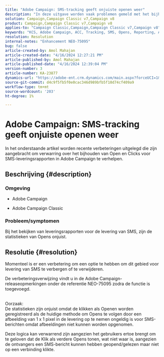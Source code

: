 ```yaml
---
title: "Adobe Campaign: SMS-tracking geeft onjuiste openen weer"
description: "In deze uitgave worden vaak problemen gemeld met het bijhouden van SMS-berichten, met name onjuiste opensissen in de leveringsrapportage."
solution: Campaign,Campaign Classic v7,Campaign v8
product: Campaign,Campaign Classic v7,Campaign v8
applies-to: "Campaign Classic,Campaign,Campaign Classic v7,Campaign v8"
keywords: "KCS, Adobe Campaign, ACC, Tracking, SMS, Opens, Reporting, AC, Adobe Campaign Classic, FAQ"
resolution: Resolution
internal-notes: "Enhancement NEO-75095"
bug: false
article-created-by: Amol Mahajan
article-created-date: "4/16/2024 12:27:21 PM"
article-published-by: Amol Mahajan
article-published-date: "4/16/2024 12:39:04 PM"
version-number: 3
article-number: KA-23877
dynamics-url: "https://adobe-ent.crm.dynamics.com/main.aspx?forceUCI=1&pagetype=entityrecord&etn=knowledgearticle&id=d3c5cca7-ecfb-ee11-a1fe-6045bd04ed02"
source-git-commit: d4c9f5fb5f0e0cac346d989bfb5f10d74cf409a9
workflow-type: tm+mt
source-wordcount: '203'
ht-degree: 1%

---
```


# Adobe Campaign: SMS-tracking geeft onjuiste openen weer


In het onderstaande artikel worden recente verbeteringen uitgelegd die zijn aangebracht om verwarring over het bijhouden van Open en Clicks voor SMS-leveringsrapporten in Adobe Campaign te verhelpen.

## Beschrijving {#description}


### Omgeving

- Adobe Campaign


- Adobe Campaign Classic




### Probleem/symptomen

Bij het bekijken van leveringsrapporten voor de levering van SMS, zijn de statistieken van Opens onjuist.


## Resolutie {#resolution}


Momenteel is er een verbetering om een optie te hebben om dit gebied voor levering van SMS te verbergen of te verwijderen.

De verbeteringsverwijzing vindt u in de Adobe Campaign-releaseopmerkingen onder de referentie NEO-75095 zodra de functie is toegevoegd.


<br>Oorzaak:<br>
De statistieken zijn onjuist omdat de klikken als Openen worden geregistreerd als de huidige methode om Opens te volgen door een afbeelding van 1 x 1 pixel in de levering op te nemen ongeldig is voor SMS-berichten omdat afbeeldingen niet kunnen worden opgenomen.

Deze logica kan verwarrend zijn aangezien het gebruikers ertoe brengt om te geloven dat de Klik als verdere Opens tonen, wat niet waar is, aangezien de ontvangers een SMS-bericht kunnen hebben geopend/gelezen maar niet op een verbinding klikte.
